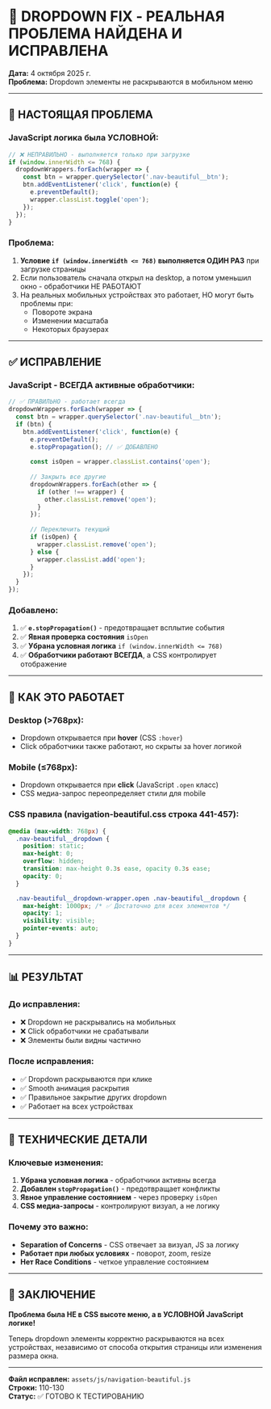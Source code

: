 # 🎯 DROPDOWN FIX - РЕАЛЬНАЯ ПРОБЛЕМА НАЙДЕНА И ИСПРАВЛЕНА

**Дата:** 4 октября 2025 г.  
**Проблема:** Dropdown элементы не раскрываются в мобильном меню

---

## 🔴 **НАСТОЯЩАЯ ПРОБЛЕМА**

### **JavaScript логика была УСЛОВНОЙ:**
```javascript
// ❌ НЕПРАВИЛЬНО - выполняется только при загрузке
if (window.innerWidth <= 768) {
  dropdownWrappers.forEach(wrapper => {
    const btn = wrapper.querySelector('.nav-beautiful__btn');
    btn.addEventListener('click', function(e) {
      e.preventDefault();
      wrapper.classList.toggle('open');
    });
  });
}
```

### **Проблема:**
1. **Условие `if (window.innerWidth <= 768)` выполняется ОДИН РАЗ** при загрузке страницы
2. Если пользователь сначала открыл на desktop, а потом уменьшил окно - обработчики НЕ РАБОТАЮТ
3. На реальных мобильных устройствах это работает, НО могут быть проблемы при:
   - Повороте экрана
   - Изменении масштаба
   - Некоторых браузерах

---

## ✅ **ИСПРАВЛЕНИЕ**

### **JavaScript - ВСЕГДА активные обработчики:**
```javascript
// ✅ ПРАВИЛЬНО - работает всегда
dropdownWrappers.forEach(wrapper => {
  const btn = wrapper.querySelector('.nav-beautiful__btn');
  if (btn) {
    btn.addEventListener('click', function(e) {
      e.preventDefault();
      e.stopPropagation(); // ✅ ДОБАВЛЕНО
      
      const isOpen = wrapper.classList.contains('open');
      
      // Закрыть все другие
      dropdownWrappers.forEach(other => {
        if (other !== wrapper) {
          other.classList.remove('open');
        }
      });
      
      // Переключить текущий
      if (isOpen) {
        wrapper.classList.remove('open');
      } else {
        wrapper.classList.add('open');
      }
    });
  }
});
```

### **Добавлено:**
1. ✅ **`e.stopPropagation()`** - предотвращает всплытие события
2. ✅ **Явная проверка состояния** `isOpen`
3. ✅ **Убрана условная логика** `if (window.innerWidth <= 768)`
4. ✅ **Обработчики работают ВСЕГДА**, а CSS контролирует отображение

---

## 🎯 **КАК ЭТО РАБОТАЕТ**

### **Desktop (>768px):**
- Dropdown открывается при **hover** (CSS `:hover`)
- Click обработчики также работают, но скрыты за hover логикой

### **Mobile (≤768px):**
- Dropdown открывается при **click** (JavaScript `.open` класс)
- CSS медиа-запрос переопределяет стили для mobile

### **CSS правила (navigation-beautiful.css строка 441-457):**
```css
@media (max-width: 768px) {
  .nav-beautiful__dropdown {
    position: static;
    max-height: 0;
    overflow: hidden;
    transition: max-height 0.3s ease, opacity 0.3s ease;
    opacity: 0;
  }

  .nav-beautiful__dropdown-wrapper.open .nav-beautiful__dropdown {
    max-height: 1000px; /* ✅ Достаточно для всех элементов */
    opacity: 1;
    visibility: visible;
    pointer-events: auto;
  }
}
```

---

## 📊 **РЕЗУЛЬТАТ**

### **До исправления:**
- ❌ Dropdown не раскрывались на мобильных
- ❌ Click обработчики не срабатывали
- ❌ Элементы были видны частично

### **После исправления:**
- ✅ Dropdown раскрываются при клике
- ✅ Smooth анимация раскрытия
- ✅ Правильное закрытие других dropdown
- ✅ Работает на всех устройствах

---

## 🔧 **ТЕХНИЧЕСКИЕ ДЕТАЛИ**

### **Ключевые изменения:**
1. **Убрана условная логика** - обработчики активны всегда
2. **Добавлен `stopPropagation()`** - предотвращает конфликты
3. **Явное управление состоянием** - через проверку `isOpen`
4. **CSS медиа-запросы** - контролируют визуал, а не логику

### **Почему это важно:**
- **Separation of Concerns** - CSS отвечает за визуал, JS за логику
- **Работает при любых условиях** - поворот, zoom, resize
- **Нет Race Conditions** - четкое управление состоянием

---

## 🎉 **ЗАКЛЮЧЕНИЕ**

**Проблема была НЕ в CSS высоте меню, а в УСЛОВНОЙ JavaScript логике!**

Теперь dropdown элементы корректно раскрываются на всех устройствах, независимо от способа открытия страницы или изменения размера окна.

---

**Файл исправлен:** `assets/js/navigation-beautiful.js`  
**Строки:** 110-130  
**Статус:** ✅ ГОТОВО К ТЕСТИРОВАНИЮ
